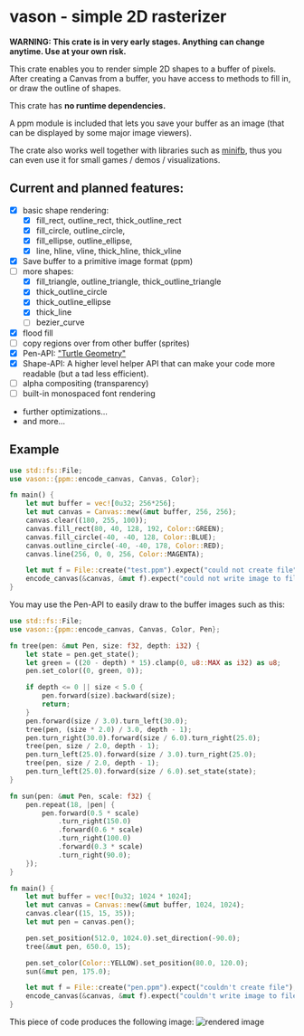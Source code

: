 # vason - simple 2D rasterizer

**WARNING: This crate is in very early stages. Anything can change anytime. Use at your own risk.**

This crate enables you to render simple 2D shapes to a buffer of pixels.
After creating a Canvas from a buffer, you have access to methods to fill in, or draw the outline of shapes.

This crate has **no runtime dependencies.**

A ppm module is included that lets you save your buffer as an image (that can be displayed by some major image viewers).

The crate also works well together with libraries such as [minifb](https://crates.io/crates/minifb), thus you can even use it for small games / demos / visualizations.

## Current and planned features:
- [x] basic shape rendering:
  - [x] fill_rect, outline_rect, thick_outline_rect
  - [x] fill_circle, outline_circle,
  - [x] fill_ellipse, outline_ellipse,
  - [x] line, hline, vline, thick_hline, thick_vline
- [x] Save buffer to a primitive image format (ppm)
- [ ] more shapes:
  - [x] fill_triangle, outline_triangle, thick_outline_triangle
  - [x] thick_outline_circle
  - [x] thick_outline_ellipse
  - [x] thick_line
  - [ ] bezier_curve
- [x] flood fill
- [ ] copy regions over from other buffer (sprites)
- [x] Pen-API: ["Turtle Geometry"](https://people.eecs.berkeley.edu/~bh/v1ch10/turtle.html)
- [x] Shape-API: A higher level helper API that can make your code more readable (but a tad less efficient).
- [ ] alpha compositing (transparency)
- [ ] built-in monospaced font rendering
- further optimizations...
- and more...


## Example
```rust
use std::fs::File;
use vason::{ppm::encode_canvas, Canvas, Color};

fn main() {
    let mut buffer = vec![0u32; 256*256];
    let mut canvas = Canvas::new(&mut buffer, 256, 256);
    canvas.clear((180, 255, 100));
    canvas.fill_rect(80, 40, 128, 192, Color::GREEN);
    canvas.fill_circle(-40, -40, 128, Color::BLUE);
    canvas.outline_circle(-40, -40, 178, Color::RED);
    canvas.line(256, 0, 0, 256, Color::MAGENTA);

    let mut f = File::create("test.ppm").expect("could not create file");
    encode_canvas(&canvas, &mut f).expect("could not write image to file");
}
```

You may use the Pen-API to easily draw to the buffer images such as this:
```rust
use std::fs::File;
use vason::{ppm::encode_canvas, Canvas, Color, Pen};

fn tree(pen: &mut Pen, size: f32, depth: i32) {
    let state = pen.get_state();
    let green = ((20 - depth) * 15).clamp(0, u8::MAX as i32) as u8;
    pen.set_color((0, green, 0));

    if depth <= 0 || size < 5.0 {
        pen.forward(size).backward(size);
        return;
    }
    pen.forward(size / 3.0).turn_left(30.0);
    tree(pen, (size * 2.0) / 3.0, depth - 1);
    pen.turn_right(30.0).forward(size / 6.0).turn_right(25.0);
    tree(pen, size / 2.0, depth - 1);
    pen.turn_left(25.0).forward(size / 3.0).turn_right(25.0);
    tree(pen, size / 2.0, depth - 1);
    pen.turn_left(25.0).forward(size / 6.0).set_state(state);
}

fn sun(pen: &mut Pen, scale: f32) {
    pen.repeat(18, |pen| {
        pen.forward(0.5 * scale)
            .turn_right(150.0)
            .forward(0.6 * scale)
            .turn_right(100.0)
            .forward(0.3 * scale)
            .turn_right(90.0);
    });
}

fn main() {
    let mut buffer = vec![0u32; 1024 * 1024];
    let mut canvas = Canvas::new(&mut buffer, 1024, 1024);
    canvas.clear((15, 15, 35));
    let mut pen = canvas.pen();

    pen.set_position(512.0, 1024.0).set_direction(-90.0);
    tree(&mut pen, 650.0, 15);

    pen.set_color(Color::YELLOW).set_position(80.0, 120.0);
    sun(&mut pen, 175.0);

    let mut f = File::create("pen.ppm").expect("couldn't create file");
    encode_canvas(&canvas, &mut f).expect("couldn't write image to file");
}
```

This piece of code produces the following image:
![rendered image](https://imgur.com/xo5n3sF.jpg)